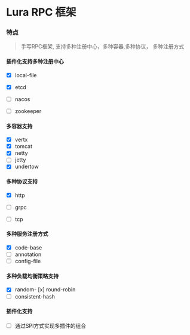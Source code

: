 # Lura RPC 框架

### 特点
>手写RPC框架, 支持多种注册中心，多种容器,多种协议， 多种注册方式

#### 插件化支持多种注册中心
- [x] local-file
- [x] etcd
- [ ] nacos
- [ ] zookeeper


#### 多容器支持
- [x] vertx
- [x] tomcat
- [x] netty
- [ ] jetty
- [x] undertow

#### 多种协议支持
- [x] http
- [ ] grpc
- [ ] tcp


#### 多种服务注册方式
- [x] code-base
- [ ] annotation
- [ ] config-file

#### 多种负载均衡策略支持
- [x] random- [x] round-robin
- [ ] consistent-hash

#### 插件化支持
- [ ] 通过SPI方式实现多插件的组合
